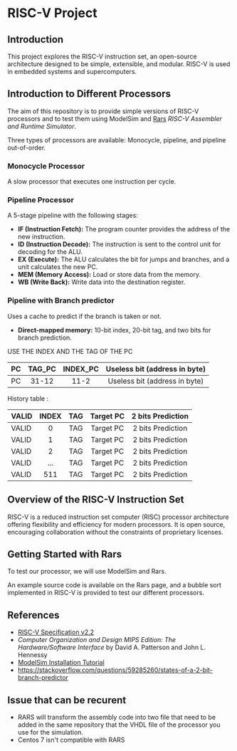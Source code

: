 # RISC-V Project

## Introduction

This project explores the RISC-V instruction set, an open-source architecture designed to be simple, extensible, and modular. RISC-V is used in embedded systems and supercomputers.

## Introduction to Different Processors

The aim of this repository is to provide simple versions of RISC-V processors and to test them using ModelSim and [Rars](https://github.com/TheThirdOne/rars) _RISC-V Assembler and Runtime Simulator_.

Three types of processors are available: Monocycle, pipeline, and pipeline out-of-order.

### Monocycle Processor

A slow processor that executes one instruction per cycle.

### Pipeline Processor

A 5-stage pipeline with the following stages:

- **IF (Instruction Fetch):** The program counter provides the address of the new instruction.
- **ID (Instruction Decode):** The instruction is sent to the control unit for decoding for the ALU.
- **EX (Execute):** The ALU calculates the bit for jumps and branches, and a unit calculates the new PC.
- **MEM (Memory Access):** Load or store data from the memory.
- **WB (Write Back):** Write data into the destination register.

### Pipeline with Branch predictor

Uses a cache to predict if the branch is taken or not.

- **Direct-mapped memory:** 10-bit index, 20-bit tag, and two bits for branch prediction.

USE THE INDEX AND THE TAG OF THE PC

| PC     | TAG_PC| INDEX_PC| Useless bit (address in byte) |
|:-------|:---:|:-----------:|:----------:|
| PC     | 31-12 |  11-2   | Useless bit (address in byte) |

History table : 

|VALID |INDEX| TAG | Target PC | 2 bits Prediction |
|:-------|:---:|:-----------:|:----------:|:----------:|
|VALID |0| TAG | Target PC | 2 bits Prediction |
|VALID |1| TAG | Target PC | 2 bits Prediction |
|VALID |2| TAG | Target PC | 2 bits Prediction |
|VALID |...| TAG | Target PC | 2 bits Prediction |
|VALID | 511 |TAG | Target PC | 2 bits Prediction |
## Overview of the RISC-V Instruction Set

RISC-V is a reduced instruction set computer (RISC) processor architecture offering flexibility and efficiency for modern processors. It is open source, encouraging collaboration without the constraints of proprietary licenses.

## Getting Started with Rars

To test our processor, we will use ModelSim and Rars.

An example source code is available on the Rars page, and a bubble sort implemented in RISC-V is provided to test our different processors.

## References

- [RISC-V Specification v2.2](https://riscv.org/wp-content/uploads/2017/05/riscv-spec-v2.2.pdf)
- *Computer Organization and Design MIPS Edition: The Hardware/Software Interface* by David A. Patterson and John L. Hennessy
- [ModelSim Installation Tutorial](https://www.youtube.com/watch?v=Ubcm996KKhU)
- https://stackoverflow.com/questions/59285260/states-of-a-2-bit-branch-predictor

## Issue that can be recurent

- RARS will transform the assembly code into two file that need to be added in the same repository that the VHDL file of the processor you use for the simulation.
- Centos 7 isn't compatible with RARS

